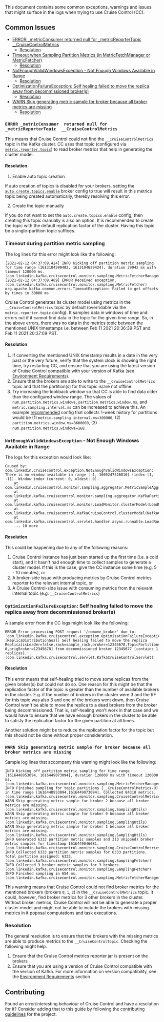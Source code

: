 
This document contains some common exceptions, warnings and issues that might surface in the logs when trying to use Cruise Control (CC).

## Common Issues

- [ERROR _metricConsumer  returned null for _metricReporterTopic  __CruiseControlMetrics](#error-_metricconsumer-returned-null-for-_metricreportertopic-__cruisecontrolmetrics)
  - [Resolution](#resolution)
- [Timeout when Sampling Partition Metrics (in MetricFetchManager or MetricFetcher)](#timeout-during-partition-metric-sampling)
  - [Resolution](#resolution-1)
- [NotEnoughValidWindowsException - Not Enough Windows Available in Range](#notenoughvalidwindowsexception---not-enough-windows-available-in-range)
  - [Resolution](#resolution-2)
- [OptimizationFailureException: Self healing failed to move the replica away from decommissioned broker(s)](#optimizationfailureexception:-self-healing-failed-to-move-the-replica-away-from-decommissioned-broker(s))
  - [Resolution](#resolution-3)
- [WARN Skip generating metric sample for broker because all broker metrics are missing](#warn-skip-generating-metric-sample-for-broker-because-all-broker-metrics-are-missing)
  - [Resolution](#resolution-4)

### `ERROR _metricConsumer  returned null for _metricReporterTopic  __CruiseControlMetrics`

This means that Cruise Control could not find the `__CruiseControlMetrics` topic in the Kafka cluster. CC uses that topic (configured via [`metric.reporter.topic`](https://github.com/linkedin/cruise-control/blob/master/config/cruisecontrol.properties#L50)) to read broker metrics that help in generating the cluster model.

#### Resolution

1. Enable auto topic creation

 If auto creation of topics is disabled for your brokers, setting the [`auto.create.topics.enable`](https://kafka.apache.org/documentation/#brokerconfigs_auto.create.topics.enable) broker config to true will result in this metrics topic being created automatically, thereby resolving this error.

2. Create the topic manually

 If you do not want to set the `auto.create.topics.enable` config, then creating this topic manually is also an option. It is recommended to create the topic with the default replication factor of the cluster. Having this topic be a single-partition topic suffices.
 
### Timeout during partition metric sampling

The log lines for this error might look like the following:
```
[2021-02-12 04:37:09,424] INFO Kicking off partition metric sampling for time range [1613104599482, 1613104629424], duration 29942 ms with timeout 120000 ms. (com.linkedin.kafka.cruisecontrol.monitor.sampling.MetricFetcherManager)
[2021-02-12 04:37:09,489] ERROR Received exception. (com.linkedin.kafka.cruisecontrol.monitor.sampling.MetricFetcher)
org.apache.kafka.common.errors.TimeoutException: Failed to get offsets by times in 30000 ms
```

Cruise Control generates its cluster model using metrics in the `__CruiseControlMetrics` topic by default (overridable via the `metric.reporter.topic` config). It samples data in windows of time and errors out if it cannot find data in the topic for the given time range. So, in the above errors, there was no data in the metrics topic between the mentioned UNIX timestamps i.e. between Feb 11 2021 20:36:39 PST and Feb 11 2021 20:37:09 PST.

#### Resolution

1. If converting the mentioned UNIX timestamp results in a date in the very past or the very future, verify that the system clock is showing the right time, try restarting CC, and ensure that you are using the latest version of Cruise Control compatible with your version of Kafka (see [Environment Requirements](https://github.com/linkedin/cruise-control#environment-requirements)).
2. Ensure that the brokers are able to write to the `__CruiseControlMetrics` topic and that the partition(s) for this topic is/are not offline.
3. Try increasing the lookback window so that CC is able to find data older than the configured window range. The values of `num.partition.metrics.windows`, `partition.metrics.window.ms`, and `metric.sampling.interval.ms` can be increased to achieve this. An example [recommended](https://github.com/linkedin/cruise-control/issues/1472#issuecomment-783813331) config that collects 1-week history for partitions would be (1) `metric.sampling.interval.ms=300000`, (2) `partition.metrics.window.ms=3600000`, (3) `num.partition.metrics.windows=168`.

### `NotEnoughValidWindowsException` - Not Enough Windows Available in Range

The logs for this exception would look like:
```
Caused by: com.linkedin.cruisecontrol.exception.NotEnoughValidWindowsException: There is no window available in range [-1, 1600247526816] (index [1, -1]). Window index (current: 0, oldest: 0).
    at com.linkedin.cruisecontrol.monitor.sampling.aggregator.MetricSampleAggregator.aggregate(MetricSampleAggregator.java:202)
    at com.linkedin.kafka.cruisecontrol.monitor.sampling.aggregator.KafkaPartitionMetricSampleAggregator.aggregate(KafkaPartitionMetricSampleAggregator.java:151)
    at com.linkedin.kafka.cruisecontrol.monitor.LoadMonitor.clusterModel(LoadMonitor.java:541)
    at com.linkedin.kafka.cruisecontrol.KafkaCruiseControl.clusterModel(KafkaCruiseControl.java:326)
    at com.linkedin.kafka.cruisecontrol.servlet.handler.async.runnable.LoadRunnable.clusterModel(LoadRunnable.java:99)
    ... 10 more
```

#### Resolution

This could be happening due to any of the following reasons:

1. Cruise Control instance has just been started up the first time (i.e. a cold start), and it hasn't had enough time to collect samples to generate a cluster model. If this is the case, give the CC instance some time (e.g. 5 - 10 minutes), or
2. A broker-side issue with producing metrics by Cruise Control metrics reporter to the relevant internal topic, or
3. A Cruise Control-side issue with consuming metrics from the relevant internal topic (e.g. `__CruiseControlMetrics`)

### `OptimizationFailureException`: Self healing failed to move the replica away from decommissioned broker(s)

A sample error from the CC logs might look like the following:
```
ERROR Error processing POST request '/remove_broker' due to: 'com.linkedin.kafka.cruisecontrol.exception.OptimizationFailureException: [ReplicaDistributionGoal] Self healing failed to move the replica Replica[isLeader=false,rack=sample_rack,broker=12345678,TopicPartition=sample_topic-0,origBroker=12345678] from decommissioned broker 12345677 (contains 1 replicas).'. (com.linkedin.kafka.cruisecontrol.servlet.KafkaCruiseControlServlet)
```

#### Resolution

This error means that self-healing tried to move some replicas from the given broker(s) but could not do so. One reason for this might be that the replication factor of the topic is greater than the number of available brokers in the cluster. E.g. if the number of brokers in the cluster were 3 and the RF for this topic was also 3 and one of the brokers went down, then Cruise Control won't be able to move the replica to a dead brokers from the broker being decommissioned. That is, self-healing won't work in that case and we would have to ensure that we have enough brokers in the cluster to be able to satisfy the replication factor for the given partition at all times.

Another solution might be to reduce the replication factor for the topic but this should not be done without proper consideration.

### `WARN Skip generating metric sample for broker because all broker metrics are missing`

Sample log lines that accompany this warning might look like the following:
```
INFO Kicking off partition metric sampling for time range [1616448953094, 1616449073094], duration 120000 ms with timeout 120000 ms. (com.linkedin.kafka.cruisecontrol.monitor.sampling.MetricFetcherManager)
INFO Finished sampling for topic partitions [__CruiseControlMetrics-0] in time range [1616448953094,1616449073094]. Collected 84318 metrics. (com.linkedin.kafka.cruisecontrol.monitor.sampling.CruiseControlMetricsReporterSampler)
WARN Skip generating metric sample for broker 2 because all broker metrics are missing. (com.linkedin.kafka.cruisecontrol.monitor.sampling.SamplingUtils)
WARN Skip generating metric sample for broker 0 because all broker metrics are missing. (com.linkedin.kafka.cruisecontrol.monitor.sampling.SamplingUtils)
WARN Skip generating metric sample for broker 1 because all broker metrics are missing. (com.linkedin.kafka.cruisecontrol.monitor.sampling.SamplingUtils)
INFO Generated 6333 partition metric samples and 3(3 skipped) broker metric samples for timestamp 1616449046081. (com.linkedin.kafka.cruisecontrol.monitor.sampling.CruiseControlMetricsProcessor)
INFO Collected 6333 partition metric samples for 6333 partitions. Total partition assigned: 6333. (com.linkedin.kafka.cruisecontrol.monitor.sampling.SamplingFetcher)
INFO Collected 3 broker metric samples for 3 brokers. (com.linkedin.kafka.cruisecontrol.monitor.sampling.SamplingFetcher)
INFO Finished sampling in 654 ms. (com.linkedin.kafka.cruisecontrol.monitor.sampling.MetricFetcherManager)
```

This warning means that Cruise Control could not find broker metrics for the mentioned brokers (brokers `0`, `1`, `2`) in the `__CruiseControlMetrics` topic. It could, however, find broker metrics for 3 other brokers in the cluster. Without broker metrics, Cruise Control will not be able to generate a proper cluster model and might not be able to include the brokers with missing metrics in it poposal computations and task executions.

### Resolution

The general resolution is to ensure that the brokers with the missing metrics are able to produce metrics to the `__CruiseControlTopic`. Checking the following might help:

1. Ensure that the Cruise Control metrics reporter jar is present on the brokers
2. Ensure that you are using a version of Cruise Control compatible with the version of Kafka. For more information on version compatibility, see the [Environment Requirements](https://github.com/linkedin/cruise-control#environment-requirements) section

## Contributing

Found an error/interesting behaviour of Cruise Control and have a resolution for it? Consider adding that to this guide by following the [contributing guidelines](https://github.com/linkedin/cruise-control/blob/master/CONTRIBUTING.md) for the project.
